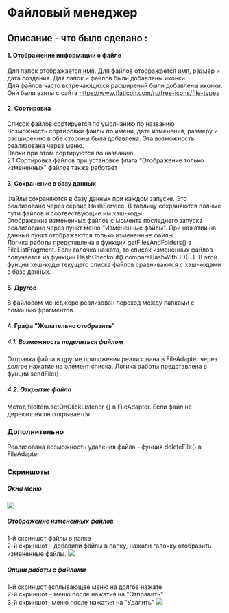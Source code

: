 # Файловый менеджер

## Описание - что было сделано :
####  1. Отображение информации о файле
Для папок отображается имя. Для файлов отображается имя, размер и дата создания.
Для папок и файлов были добавлены иконки.
<br />Для файлов часто встречающихся расширений были добавлены иконки. Они были взяты с сайта https://www.flaticon.com/ru/free-icons/file-types
####   2. Сортировка
Список файлов сортируется по умолчанию по названию 
<br />Возможность сортировки файлы по имени, дате изменения, размеру и расширению в обе стороны была добавлена. Эта возможность реализована через меню. 
<br />Папки при этом сортируются по названию.
<br />2.1 Сортировка файлов при установке флага "Отображение только измененных" файлов также работает
####   3. Cохранение в базу данных
Файлы сохраняются в базу данных при каждом запуске. Это реализовано через сервис HashService. В таблицу сохраняются полные пути файлов и соотвествующие им
хэш-коды. 
<br />Отображение измененных файлов с момента последнего запуска реализовано через пункт меню "Измененные файлы". 
При нажатии на данный пункт отображаются только измененные файлы.
<br />Логика работы представлена в функции getFilesAndFolders() в FileListFragment. Если галочка нажата, то список измененных файлов получается из функции HashCheckout().compareHashWithBD(...). 
В этой фунции хеш-коды текущего списка файлов сравниваются с хэш-кодами в базе данных. 

####   5. Другое
В файловом менеджере реализован переход между папками с помощью фрагментов. 
####  4. Графа "Желательно отобразить"
##### 4.1. Возможность поделиться файлом
Отправка файла в другие приложения реализована в FileAdapter через долгое нажатие на элемент списка. 
Логика работы представлена в фунции sendFile()

##### 4.2. Открытие файла
Метод  fileItem.setOnClickListener {}  в FileAdapter. Если файл не директория он открывается

### Дополнительно
Реализована возможность удаления файла  - фунция deleteFile() в FileAdapter

### Cкриншоты
##### Окна меню
![](https://github.com/Vezelfulv111/FileMngrVk/blob/master/readMeImgs/menu1.jpg)
##### Отображение измененных файлов
1-й скриншот файлы в папке
<br />2-й скриншот - добавили файлы в папку, нажали галочку отобразить измененные файлы.
![](https://github.com/Vezelfulv111/FileMngrVk/blob/master/readMeImgs/changed1.jpg)
##### Опции работы с файлами
1-й скриншот всплывающее меню на долгое нажате
<br />2-й скриншот - меню после нажатия на "Отправить"
<br />3-й скриншот- меню после нажатия на "Удалить"
![](https://github.com/Vezelfulv111/FileMngrVk/blob/master/readMeImgs/options1.jpg)


